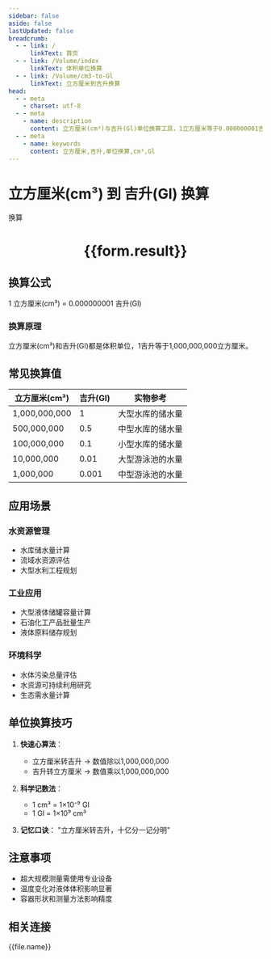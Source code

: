 ```yaml
---
sidebar: false
aside: false
lastUpdated: false
breadcrumb:
  - - link: /
      linkText: 首页
  - - link: /Volume/index
      linkText: 体积单位换算
  - - link: /Volume/cm3-to-Gl
      linkText: 立方厘米到吉升换算
head:
  - - meta
    - charset: utf-8
  - - meta
    - name: description
      content: 立方厘米(cm³)与吉升(Gl)单位换算工具，1立方厘米等于0.000000001吉升。
  - - meta
    - name: keywords
      content: 立方厘米,吉升,单位换算,cm³,Gl
---
```


# 立方厘米(cm³) 到 吉升(Gl) 换算

<script setup>
import { onMounted, reactive, inject ,ref  } from 'vue'
import { NButton,NForm ,NFormItem,NInput,NInputNumber,NSelect,NCard,useMessage ,NGrid ,NGi } from 'naive-ui'
import { defineClientComponent } from 'vitepress'
import { Volume } from '../files';

const convert = inject('convert')
const formRef = ref(null);
const rules = {
  number:{
    required: true,
    type: 'number',
    trigger: "blur"
  }
}
const form = reactive({
  number:null,
  result:'',
  title:'立方厘米(cm³)到吉升(Gl)换算'
})

const convertHandler = (e) => {
  e.preventDefault();
  formRef.value?.validate((errors)=>{
    if (!errors) {
      form.result = `${form.number} cm³ = ${convert(form.number).from('cm3').to('Gl')} Gl`
    }
  })
}
</script>

<n-form size="large" :model="form" ref='formRef' :rules="rules">
  <n-form-item label="数值" path="number">
    <n-input-number size="large" style="width:100%" :min="0" v-model:value="form.number" placeholder="请输入立方厘米数值" />
  </n-form-item>
  <n-form-item>
    <n-button type="info" style="width:100%" @click="convertHandler">换算</n-button>
  </n-form-item>
</n-form>
<n-card embedded :bordered="false" hoverable>
  <div style="text-align:center">
    <h1>{{form.result}}</h1>
  </div>
</n-card>

## 换算公式
1 立方厘米(cm³) = 0.000000001 吉升(Gl)

### 换算原理
立方厘米(cm³)和吉升(Gl)都是体积单位，1吉升等于1,000,000,000立方厘米。

## 常见换算值
| 立方厘米(cm³) | 吉升(Gl) | 实物参考                 |
|--------------|----------|--------------------------|
| 1,000,000,000 | 1        | 大型水库的储水量          |
| 500,000,000  | 0.5      | 中型水库的储水量          |
| 100,000,000  | 0.1      | 小型水库的储水量         |
| 10,000,000   | 0.01     | 大型游泳池的水量         |
| 1,000,000    | 0.001    | 中型游泳池的水量         |

## 应用场景
### 水资源管理
- 水库储水量计算
- 流域水资源评估
- 大型水利工程规划

### 工业应用
- 大型液体储罐容量计算
- 石油化工产品批量生产
- 液体原料储存规划

### 环境科学
- 水体污染总量评估
- 水资源可持续利用研究
- 生态需水量计算

## 单位换算技巧
1. **快速心算法**：
   - 立方厘米转吉升 → 数值除以1,000,000,000
   - 吉升转立方厘米 → 数值乘以1,000,000,000

2. **科学记数法**：
   - 1 cm³ = 1×10⁻⁹ Gl
   - 1 Gl = 1×10⁹ cm³

3. **记忆口诀**：
   "立方厘米转吉升，十亿分一记分明"

## 注意事项
- 超大规模测量需使用专业设备
- 温度变化对液体体积影响显著
- 容器形状和测量方法影响精度

## 相关连接
<n-grid x-gap="12" :cols="2">
  <n-gi v-for="(file, index) in Volume" :key="index">
    <n-button
      text
      tag="a"
      :href="file.path"
      type="info"
    >
      {{file.name}}
    </n-button>
  </n-gi>
</n-grid>